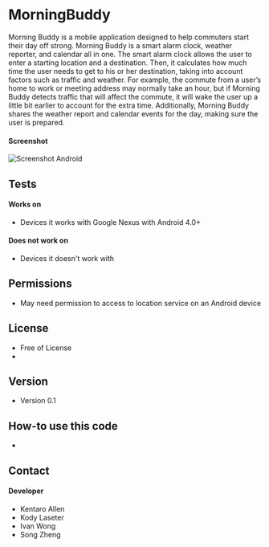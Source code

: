 MorningBuddy
======
Morning Buddy is a mobile application designed to help commuters start their day off strong. Morning Buddy is a smart alarm clock, weather reporter, and calendar all in one. The smart alarm clock allows the user to enter a starting location and a destination. Then, it calculates how much time the user needs to get to his or her destination, taking into account factors such as traffic and weather. For example, the commute from a user’s home to work or meeting address may normally take an hour, but if Morning Buddy detects traffic that will affect the commute, it will wake the user up a little bit earlier to account for the extra time. Additionally, Morning Buddy shares the weather report and calendar events for the day, making sure the user is prepared.

#### Screenshot
![Screenshot Android](https://github.gatech.edu/klaseter3/MorningBuddy/tree/master/images "screenshot Android")

## Tests
#### Works on
* Devices it works with Google Nexus with Android 4.0+

#### Does not work on
* Devices it doesn't work with

## Permissions
* May need permission to access to location service on an Android device

## License 
* Free of License
* 
## Version 
* Version 0.1

## How-to use this code
* 

## Contact
#### Developer
* Kentaro Allen
* Kody Laseter
* Ivan Wong
* Song Zheng

